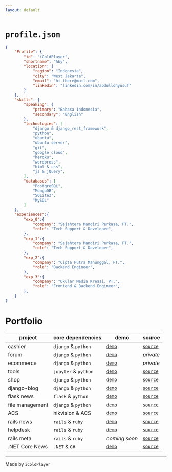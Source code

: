```yaml
---
layout: default
---
```


# `profile.json`

```json
{
    "Profile": {
        "id": "iColdPlayer",
        "shortname": "Aby",
        "location": {
            "region": "Indonesia",
            "city": "West Jakarta",
            "email": "hi-there@mail.com",
            "linkedin": "linkedin.com/in/abdullohyusuf"
        }
    },
    "skills": {
        "speaking": {
            "primary": "Bahasa Indonesia",
            "secondary": "English"
        },
        "technologies": [
            "django & django_rest_framework",
            "python", 
            "ubuntu",
            "ubuntu server",
            "git",
            "google cloud",
            "heroku",
            "wordpress",
            "html & css",
            "js & jQuery",
        ],
        "databases": [
            "PostgreSQL",
            "MongoDB",
            "SQLite3",
            "MySQL"
        ]
    },
    "experiences":{
        "exp_0":{
            "company": "Sejahtera Mandiri Perkasa, PT.",
            "role": "Tech Support & Developer",
        },
        "exp_1":{
            "company": "Sejahtera Mandiri Perkasa, PT.",
            "role": "Tech Support & Developer",
        },
        "exp_2":{
            "company": "Cipta Putra Manunggal, PT.",
            "role": "Backend Engineer",
        },
        "exp_3":{
            "company": "Okular Media Kreasi, PT.",
            "role": "Frontend & Backend Engineer",
        },
    }
}
```

# Portfolio

| project           | core dependencies     | demo                                   |  source                                            |
|-------------------|-----------------------|----------------------------------------|----------------------------------------------------|
| cashier           | `django` & `python`   | [`demo`](https://kasir.herokuapp.com)  |  [`source`](https://github.com/icoldplayer/kasir)  |
| forum             | `django` & `python`   | [`demo`](http://ask.notnoob.com)  |  *private*  |
| ecommerce         | `django` & `python`   | [`demo`](http://shop.notnoob.com)  |  *private*  |
| tools             | `jupyter` & `python`  | [`demo`](https://github.com/iColdPlayer/notebook)  |  [`source`](https://github.com/icoldplayer/kasir)  |
| shop              | `django` & `python`   | [`demo`](https://icoldplayer.herokuapp.com)  |  [`source`](https://github.com/iColdPlayer/django-shop)  |
| django-blog       | `django` & `python`   | [`demo`](http://notnoob.com)  |  [`source`](https://github.com/icoldplayer/kasir)  |
| flask news        | `flask` & `python`    | [`demo`](https://flaskr.appspot.com)  |  [`source`](https://github.com/icoldplayer/kasir)  |
| file management   | `django` & `python`   | [`demo`](https://github.com/icoldplayer/drive)  |  [`source`](https://github.com/icoldplayer/kasir)  |
| ACS               | hikvision & ACS       | [`demo`](https://github.com/iColdPlayer/acs-standard-wiring)  |  [`source`](https://github.com/iColdPlayer/acs-standard-wiring)  |
| rails news        | `rails` & `ruby`      | [`demo`](https://github.com/iColdPlayer/RailsNews)  |  [`source`](https://github.com/iColdPlayer/RailsNews)  |
| helpdesk          | `rails` & `ruby`      | [`demo`](https://support.notnoob.com)  |  [`source`](https://github.com/icoldplayer/helpdesk)  |
| rails meta        | `rails` & `ruby`      | *coming soon*  |  [`source`](https://github.com/icoldplayer/meta)  |
| .NET Core News    | `.NET` & `C#`         | [`demo`](https://github.com/iColdPlayer/ASP.NET-MVC)  |  [`source`](https://github.com/iColdPlayer/ASP.NET-MVC)  |


---
Made by `iColdPlayer`

<!-- Text can be **bold**, _italic_, ~~strikethrough~~ or `keyword`. 

[Link to another page](./another-page.html).

There should be whitespace between paragraphs.

There should be whitespace between paragraphs. We recommend including a README, or a file with information about your project.

# Header 1

This is a normal paragraph following a header. GitHub is a code hosting platform for version control and collaboration. It lets you and others work together on projects from anywhere.

## Header 2

> This is a blockquote following a header.
>
> When something is important enough, you do it even if the odds are not in your favor.

### Header 3

```js
// Javascript code with syntax highlighting.
var fun = function lang(l) {
  dateformat.i18n = require('./lang/' + l)
  return true;
}
```

```ruby
# Ruby code with syntax highlighting
GitHubPages::Dependencies.gems.each do |gem, version|
  s.add_dependency(gem, "= #{version}")
end
```

#### Header 4

*   This is an unordered list following a header.
*   This is an unordered list following a header.
*   This is an unordered list following a header.

##### Header 5

1.  This is an ordered list following a header.
2.  This is an ordered list following a header.
3.  This is an ordered list following a header.

###### Header 6

| head1        | head two          | three |
|:-------------|:------------------|:------|
| ok           | good swedish fish | nice  |
| out of stock | good and plenty   | nice  |
| ok           | good `oreos`      | hmm   |
| ok           | good `zoute` drop | yumm  |

### There's a horizontal rule below this.

* * *

### Here is an unordered list:

*   Item foo
*   Item bar
*   Item baz
*   Item zip

### And an ordered list:

1.  Item one
1.  Item two
1.  Item three
1.  Item four

### And a nested list:

- level 1 item
  - level 2 item
  - level 2 item
    - level 3 item
    - level 3 item
- level 1 item
  - level 2 item
  - level 2 item
  - level 2 item
- level 1 item
  - level 2 item
  - level 2 item
- level 1 item

### Small image

![Octocat](https://github.githubassets.com/images/icons/emoji/octocat.png)

### Large image

![Branching](https://guides.github.com/activities/hello-world/branching.png)


### Definition lists can be used with HTML syntax.

<dl>
<dt>Name</dt>
<dd>Godzilla</dd>
<dt>Born</dt>
<dd>1952</dd>
<dt>Birthplace</dt>
<dd>Japan</dd>
<dt>Color</dt>
<dd>Green</dd>
</dl>

```
Long, single-line code blocks should not wrap. They should horizontally scroll if they are too long. This line should be long enough to demonstrate this.
```

```
The final element.
```

-->